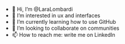 - 👋 Hi, I’m @LaraLombardi
- 👀 I’m interested in ux and interfaces
- 🌱 I’m currently learning how to use GitHub
- 💞️ I’m looking to collaborate on communities
- 📫 How to reach me: write me on LinkedIn

<!---
LaraLombardi/LaraLombardi is a ✨ special ✨ repository because its `README.md` (this file) appears on your GitHub profile.
You can click the Preview link to take a look at your changes.
--->
